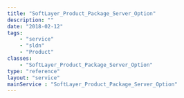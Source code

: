 ```yaml
---
title: "SoftLayer_Product_Package_Server_Option"
description: ""
date: "2018-02-12"
tags:
    - "service"
    - "sldn"
    - "Product"
classes:
    - "SoftLayer_Product_Package_Server_Option"
type: "reference"
layout: "service"
mainService : "SoftLayer_Product_Package_Server_Option"
---
```

